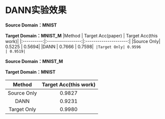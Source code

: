 # DANN实验效果


**Source Domain：MNIST** 

**Target Domain：MNIST_M**
|Method     | Target Acc(paper) | Target Acc(this work)|
|:----------:|:-----------------:|:---------------------:|
|Source Only| 0.5225            | 0.5694|
|DANN       | 0.7666            | 0.7598|``````
|Target Only| 0.9596            | 0.9519|``````


**Source Domain：MNIST_M** 

**Target Domain：MNIST**

|Method     | Target Acc(this work)|
|:----------:|:---------------------:|
|Source Only| 0.9827|
|DANN       | 0.9231|``````
|Target Only| 0.9980|
